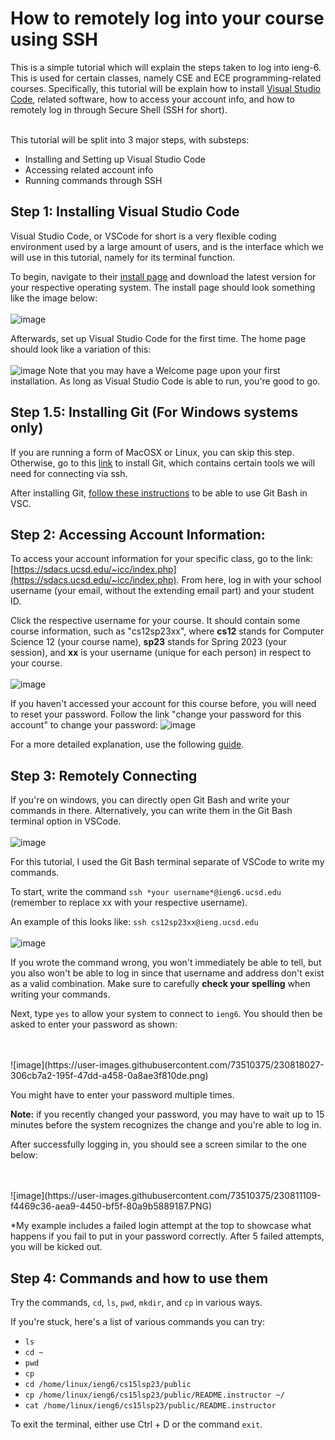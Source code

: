 # How to remotely log into your course using SSH

This is a simple tutorial which will explain the steps taken to log into ieng-6. This is used for certain classes, namely CSE and ECE programming-related courses. Specifically, this tutorial will be explain how to install [Visual Studio Code](https://code.visualstudio.com/), related software, how to access your account info, and how to remotely log in through Secure Shell (SSH for short).

<br> This tutorial will be split into 3 major steps, with substeps:
* Installing and Setting up Visual Studio Code
* Accessing related account info
* Running commands through SSH

## Step 1: Installing Visual Studio Code
Visual Studio Code, or VSCode for short is a very flexible coding environment used by a large amount of users, and is the interface which we will use in this tutorial, namely for its terminal function. 

To begin, navigate to their [install page](https://code.visualstudio.com/Download) and download the latest version for your respective operating system. The install page should look something like the image below:
<br>
<br> ![image](https://user-images.githubusercontent.com/73510375/230574676-2938e763-2438-4ab8-b13b-dfec82bb0474.png)

Afterwards, set up Visual Studio Code for the first time. The home page should look like a variation of this:
<br>
<br> ![image](https://user-images.githubusercontent.com/73510375/230806022-a8a1d47f-e3e6-49aa-8271-96c72474dffa.png)
Note that you may have a Welcome page upon your first installation. As long as Visual Studio Code is able to run, you're good to go.

## Step 1.5: Installing Git (For Windows systems only)
If you are running a form of MacOSX or Linux, you can skip this step. Otherwise, go to this [link](https://git-scm.com/download/win) to install Git, which contains certain tools we will need for connecting via ssh.

After installing Git, [follow these instructions](https://stackoverflow.com/questions/42606837/how-do-i-use-bash-on-windows-from-the-visual-studio-code-integrated-terminal/50527994#50527994) to be able to use Git Bash in VSC.

## Step 2: Accessing Account Information:
To access your account information for your specific class, go to the link: [https://sdacs.ucsd.edu/~icc/index.php](https://sdacs.ucsd.edu/~icc/index.php). From here, log in with your school username (your email, without the extending email part) and your student ID.

Click the respective username for your course. It should contain some course information, such as "cs12sp23xx", where **cs12** stands for Computer Science 12 (your course name), **sp23** stands for Spring 2023 (your session), and **xx** is your username (unique for each person) in respect to your course.
<br>
<br> ![image](https://user-images.githubusercontent.com/73510375/230809308-c46b750c-12ad-4b18-9667-44979ea2fd0f.png)

If you haven't accessed your account for this course before, you will need to reset your password. Follow the link "change your password for this account" to change your password:
![image](https://user-images.githubusercontent.com/73510375/230809076-161e49ab-910a-4948-b110-66b65e4ad299.png)

For a more detailed explanation, use the following [guide](https://drive.google.com/file/d/17IDZn8Qq7Q0RkYMxdiIR0o6HJ3B5YqSW/view).

## Step 3: Remotely Connecting
If you're on windows, you can directly open Git Bash and write your commands in there. Alternatively, you can write them in the Git Bash terminal option in VSCode.
<br>
<br> ![image](https://user-images.githubusercontent.com/73510375/230808548-d342f6e5-fa9b-4b34-a0ff-a66595c4dbe3.png)

For this tutorial, I used the Git Bash terminal separate of VSCode to write my commands.

To start, write the command `ssh *your username*@ieng6.ucsd.edu` (remember to replace xx with your respective username).

An example of this looks like: `ssh cs12sp23xx@ieng.ucsd.edu`
<br>
<br> ![image](https://user-images.githubusercontent.com/73510375/230809771-ee951a88-67d1-4108-a776-58631ce8c97f.PNG)

If you wrote the command wrong, you won't immediately be able to tell, but you also won't be able to log in since that username and address don't exist as a valid combination. Make sure to carefully **check your spelling** when writing your commands.

Next, type `yes` to allow your system to connect to `ieng6`. You should then be asked to enter your password as shown:

<br>
<br> ![image](https://user-images.githubusercontent.com/73510375/230818027-306cb7a2-195f-47dd-a458-0a8ae3f810de.png)

You might have to enter your password multiple times.

**Note:** if you recently changed your password, you may have to wait up to 15 minutes before the system recognizes the change and you're able to log in.

After successfully logging in, you should see a screen similar to the one below:

<br>
<br> ![image](https://user-images.githubusercontent.com/73510375/230811109-f4469c36-aea9-4450-bf5f-80a9b5889187.PNG)

*My example includes a failed login attempt at the top to showcase what happens if you fail to put in your password correctly. After 5 failed attempts, you will be kicked out.

## Step 4: Commands and how to use them
Try the commands, `cd`, `ls`, `pwd`, `mkdir`, and `cp` in various ways.

If you're stuck, here's a list of various commands you can try:
* `ls`
* `cd ~`
* `pwd`
* `cp`
* `cd /home/linux/ieng6/cs15lsp23/public`
* `cp /home/linux/ieng6/cs15lsp23/public/README.instructor ~/`
* `cat /home/linux/ieng6/cs15lsp23/public/README.instructor`

To exit the terminal, either use Ctrl + D or the command `exit`.
